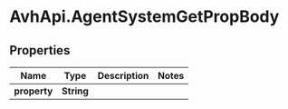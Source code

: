# AvhApi.AgentSystemGetPropBody

## Properties

Name | Type | Description | Notes
------------ | ------------- | ------------- | -------------
**property** | **String** |  | 


